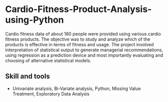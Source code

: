 # Cardio-Fitness-Product-Analysis-using-Python
Cardio fitness data of about 180 people were provided using various cardio fitness products. The objective was to study and analyze which of the products is effective in terms of fitness and usage. The project involved interpretation of statistical output to generate managerial recommendations, using regression as a prediction device and most importantly evaluating and choosing of alternative statistical models.
## Skill and tools
* Univariate analysis, Bi-Variate analysis, Python, Missing Value Treatment, Exploratory Data Analysis 
